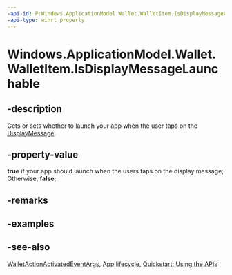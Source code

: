 ```yaml
---
-api-id: P:Windows.ApplicationModel.Wallet.WalletItem.IsDisplayMessageLaunchable
-api-type: winrt property
---
```


<!-- Property syntax
public bool IsDisplayMessageLaunchable { get;  set; }
-->

# Windows.ApplicationModel.Wallet.WalletItem.IsDisplayMessageLaunchable

## -description
Gets or sets whether to launch your app when the user taps on the [DisplayMessage](walletitem_displaymessage.md).

## -property-value
**true** if your app should launch when the users taps on the display message; Otherwise, **false**;

## -remarks

## -examples

## -see-also
[WalletActionActivatedEventArgs](../windows.applicationmodel.activation/walletactionactivatedeventargs.md), [App lifecycle](https://docs.microsoft.com/windows/uwp/launch-resume/app-lifecycle), [Quickstart: Using the   APIs](https://docs.microsoft.com/previous-versions/windows/apps/dn631257(v=win.10))
